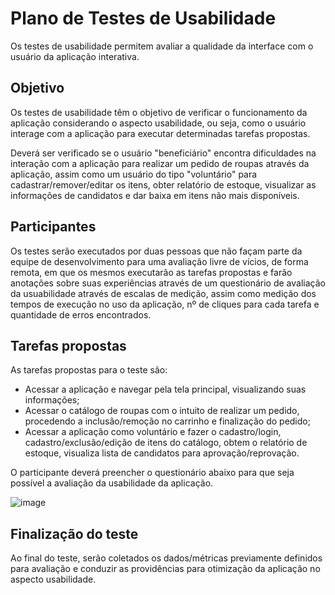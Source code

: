 # Plano de Testes de Usabilidade

Os testes de usabilidade permitem avaliar a qualidade da interface com o usuário da aplicação interativa.

## Objetivo

Os testes de usabilidade têm o objetivo de verificar o funcionamento da aplicação considerando o aspecto usabilidade, ou seja, como o usuário interage com a aplicação para executar determinadas tarefas propostas.

Deverá ser verificado se o usuário "beneficiário" encontra dificuldades na interação com a aplicação para realizar um pedido de roupas através da aplicação, assim como um usuário do tipo "voluntário" para cadastrar/remover/editar os itens, obter relatório de estoque, visualizar as informações de candidatos e dar baixa em itens não mais disponíveis.

## Participantes

Os testes serão executados por duas pessoas que não façam parte da equipe de desenvolvimento para uma avaliação livre de vícios, de forma remota, em que os mesmos executarão as tarefas propostas e farão anotações sobre suas experiências através de um questionário de avaliação da usuabilidade através de escalas de medição, assim como medição dos tempos de execução no uso da aplicação, nº de cliques para cada tarefa e quantidade de erros encontrados.

## Tarefas propostas

As tarefas propostas para o teste são:

* Acessar a aplicação e navegar pela tela principal, visualizando suas informações;
* Acessar o catálogo de roupas com o intuito de realizar um pedido, procedendo a inclusão/remoção no carrinho e finalização do pedido;
* Acessar a aplicação como voluntário e fazer o cadastro/login, cadastro/exclusão/edição de itens do catálogo, obtem o relatório de estoque, visualiza lista de candidatos para aprovação/reprovação.

O participante deverá preencher o questionário abaixo para que seja possível a avaliação da usabilidade da aplicação.

![image](https://github.com/ICEI-PUC-Minas-PMV-ADS/pmv-ads-2024-1-e2-proj-int-t2-cabide-solidario/assets/144265096/79cd06b1-3413-4759-8fb8-a069ec20d4c7)


## Finalização do teste

Ao final do teste, serão coletados os dados/métricas previamente definidos para avaliação e conduzir as providências para otimização da aplicação no aspecto usabilidade.
